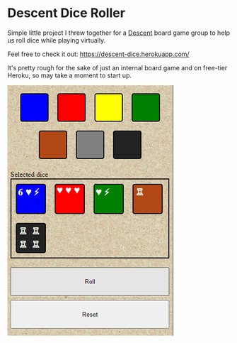 # Descent Dice Roller

Simple little project I threw together for a [Descent](https://en.wikipedia.org/wiki/Descent:_Journeys_in_the_Dark) 
board game group to help us roll dice while playing virtually.

Feel free to check it out: https://descent-dice.herokuapp.com/

It's pretty rough for the sake of just an internal board game and on free-tier Heroku, so may take a moment to start up.

![app screenshot](./img/Screenshot.PNG)
